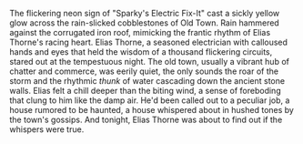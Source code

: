 The flickering neon sign of "Sparky's Electric Fix-It" cast a sickly yellow glow across the rain-slicked cobblestones of Old Town.  Rain hammered against the corrugated iron roof, mimicking the frantic rhythm of  Elias Thorne's racing heart.  Elias Thorne, a seasoned electrician with calloused hands and eyes that held the wisdom of a thousand flickering circuits, stared out at the tempestuous night.  The old town, usually a vibrant hub of chatter and commerce, was eerily quiet, the only sounds the roar of the storm and the rhythmic *thunk* of water cascading down the ancient stone walls.  Elias felt a chill deeper than the biting wind, a sense of foreboding that clung to him like the damp air.  He'd been called out to a peculiar job, a house rumored to be haunted, a house whispered about in hushed tones by the town's gossips. And tonight, Elias Thorne was about to find out if the whispers were true.
